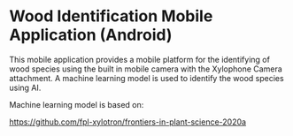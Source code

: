Wood Identification Mobile Application (Android)
================================================

This mobile application provides a mobile platform for the identifying of wood species using
the built in mobile camera with the Xylophone Camera attachment. A machine learning model
is used to identify the wood species using AI.

Machine learning model is based on:

https://github.com/fpl-xylotron/frontiers-in-plant-science-2020a